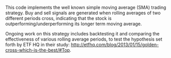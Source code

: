 This code implements the well known simple moving average (SMA) trading strategy. Buy and sell signals are generated when rolling averages of two different periods cross, indicating that the stock is outperforming/underperforming its longer term moving average.

Ongoing work on this strategy includes backtesting it and comparing the effectiveness of various rolling average periods, to test the hypothesis set forth by ETF HQ in their study: http://etfhq.com/blog/2013/01/15/golden-cross-which-is-the-best/#Top.
